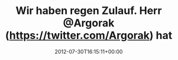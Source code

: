 ---
retweeted: false
source: <a href="http://twitter.com" rel="nofollow">Twitter Web Client</a>
entities:
  hashtags: []
  symbols: []
  user_mentions:
  - name: Florian Gilcher (@skade@hachyderm.io)
    screen_name: Argorak
    indices:
    - '29'
    - '37'
    id_str: '27227212'
    id: '27227212'
  urls:
  - url: http://t.co/RDVNGu2D
    expanded_url: http://dearmacos.tumblr.com/post/28341302336/computer-graphics-101-drawing-rectangles-props
    display_url: dearmacos.tumblr.com/post/283413023…
    indices:
    - '76'
    - '96'
display_text_range:
- '0'
- '96'
favorite_count: '0'
id_str: '229973422485172225'
truncated: false
retweet_count: '0'
id: '229973422485172225'
possibly_sensitive: false
created_at: Mon Jul 30 16:15:11 +0000 2012
favorited: false
full_text: 'Wir haben regen Zulauf. Herr [@Argorak](https://twitter.com/Argorak) hat
  nämlich jetzt auch Mountain Lion:'
lang: de
quote_url: http://dearmacos.tumblr.com/post/28341302336/computer-graphics-101-drawing-rectangles-props
tags:
- pesos/twitter
date: '2012-07-30T16:15:11+00:00'
src: https://twitter.com/bascht/status/229973422485172225
original_url: https://twitter.com/bascht/status/229973422485172225
type: twitter_tweet
text: 'Wir haben regen Zulauf. Herr [@Argorak](https://twitter.com/Argorak) hat nämlich
  jetzt auch Mountain Lion:'
title: Wir haben regen Zulauf. Herr @Argorak (https://twitter.com/Argorak) hat

---